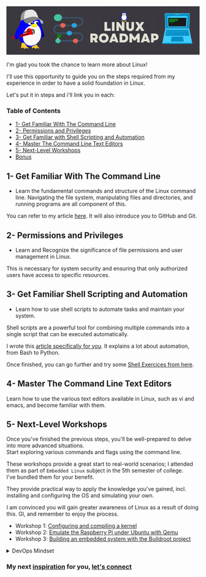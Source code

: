 
<img src="banner.png">

I'm glad you took the chance to learn more about Linux!

I'll use this opportunity to guide you on the steps required from my experience in order to have a solid foundation in Linux.

Let's put it in steps and i'll link you in each:

### Table of Contents
- [1- Get Familiar With The Command Line](#1--get-familiar-with-the-command-line)
- [2- Permissions and Privileges](#2--permissions-and-privileges)
- [3- Get Familiar with Shell Scripting and Automation](#3--get-familiar-shell-scripting-and-automation)
- [4- Master The Command Line Text Editors](#4--master-the-command-line-text-editors)
- [5- Next-Level Workshops](#5--next-level-workshops)
- [Bonus](#my-next-inspiration-for-you-lets-connect)

## 1- Get Familiar With The Command Line
- Learn the fundamental commands and structure of the Linux command line. Navigating the file system, manipulating files and directories, and running programs are all component of this. 

You can refer to my article [here](https://blog.yahya-abulhaj.dev/gitgithub-workflow-in-80-seconds#heading-linux-commands). It will also introduce you to GitHub and Git.

## 2- Permissions and Privileges
- Learn and Recognize the significance of file permissions and user management in Linux. 

This is necessary for system security and ensuring that only authorized users have access to specific resources.

## 3- Get Familiar Shell Scripting and Automation
- Learn how to use shell scripts to automate tasks and maintain your system. 

Shell scripts are a powerful tool for combining multiple commands into a single script that can be executed automatically.

I wrote this [article specifically for you](https://blog.yahya-abulhaj.dev/mastering-python-and-bash-for-next-level-automation). It explains a lot about automation, from Bash to Python.

Once finished, you can go further and try some [Shell Exercices from here](https://github.com/Y4HYA4/UniversityLabs/blob/main/TryShellYourself.pdf).

## 4- Master The Command Line Text Editors
Learn how to use the various text editors available in Linux, such as vi and emacs, and become familiar with them.

## 5- Next-Level Workshops
Once you've finished the previous steps, you'll be well-prepared to delve into more advanced situations.<br>
Start exploring various commands and flags using the command line. 

These workshops provide a great start to real-world scenarios; I attended them as part of `Embedded Linux` subject in the 5th semester of college. <br>
I've bundled them for your benefit.

They provide practical way to apply the knowledge you've gained, incl. installing and configuring the OS and simulating your own. 

I am convinced you will gain greater awareness of Linux as a result of doing this. Gl, and remember to enjoy the process.


- Workshop 1: [Configuring and compiling a kernel](workshop1/README.md)
- Workshop 2: [Emulate the Raspberry Pi under Ubuntu with Qemu](workshop2/README.md)
- Workshop 3: [Building an embedded system with the Buildroot project](workshop3/README.md)


<details>

<summary>
DevOps Mindset
</summary>

The concept of pipelines, represented by the "|" symbol also known as the pipe operator in Linux, is a basic feature of the command line that allows multiple commands to be connected together, where the output of one command is passed as input to the next command. This allows for powerful and flexible automation and data processing.    
<br> 
e.g.

the command `ls -l | grep "txt"` will list all files in the current directory in long format, and then pass the output of that command to the `grep` command, which will search for the string `"txt"` in the output. <br> The command will show only the files that contain the string `"txt"`
  
  Related thoughts; bash, yml, iac, pipe, devops, cicd, auto

</details>


### My next [inspiration](https://www.redhat.com/en/services/certification/rhcsa) for you, [let's connect](https://www.linkedin.com/in/yahya-abulhaj/)

